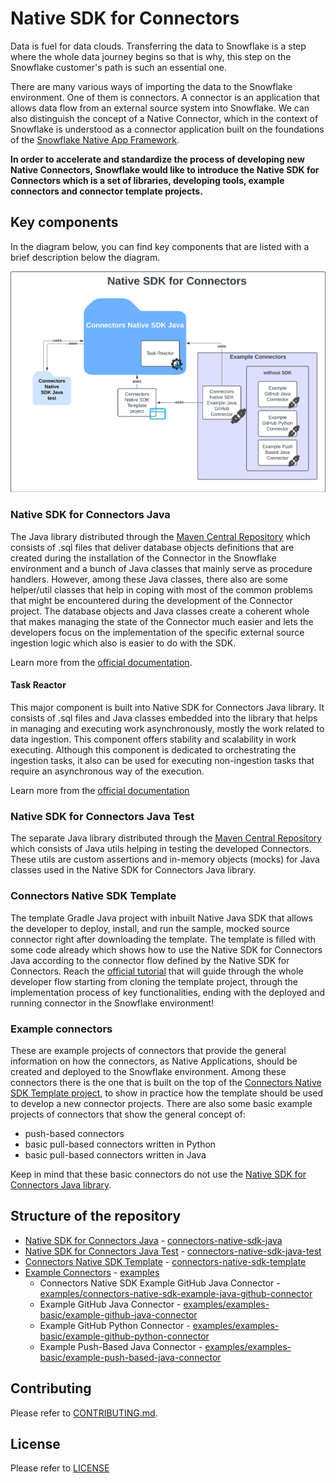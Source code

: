 # Native SDK for Connectors

Data is fuel for data clouds. Transferring the data to Snowflake is a step where the whole data journey begins so that 
is why, this step on the Snowflake customer's path is such an essential one.

There are many various ways of importing the data to the Snowflake environment. One of them is connectors. A connector 
is an application that allows data flow from an external source system into Snowflake. We can also distinguish the 
concept of a Native Connector, which in the context of Snowflake is understood as a connector application built on the 
foundations of the [Snowflake Native App Framework][Native Apps docs]. 

**In order to accelerate and standardize the process of developing new Native Connectors, Snowflake would like to introduce
the Native SDK for Connectors which is a set of libraries, developing tools, example connectors and connector template 
projects.**

## Key components

In the diagram below, you can find key components that are listed with a brief description below the diagram.

![Repository Components Diagram](./.assets/components_diagram.png)

### Native SDK for Connectors Java

The Java library distributed through the [Maven Central Repository][SDK in Maven Central] which consists of .sql files 
that deliver database objects definitions that are created during the installation of the Connector in the Snowflake 
environment and a bunch of Java classes that mainly serve as procedure handlers. However, among these Java classes, 
there also are some helper/util classes that help in coping with most of the common problems that might be encountered 
during the development of the Connector project. The database objects and Java classes create a coherent whole that 
makes managing the state of the Connector much easier and lets the developers focus on the implementation of the 
specific external source ingestion logic which also is easier to do with the SDK.

Learn more from the [official documentation][Native SDK official docs].

#### Task Reactor

This major component is built into Native SDK for Connectors Java library. It consists of .sql files and Java classes 
embedded into the library that helps in managing and executing work asynchronously, mostly the work related to data 
ingestion. This component offers stability and scalability in work executing. Although this component is dedicated to 
orchestrating the ingestion tasks, it also can be used for executing non-ingestion tasks that require an asynchronous 
way of the execution.

Learn more from the [official documentation][Task Reactor official docs]

### Native SDK for Connectors Java Test

The separate Java library distributed through the [Maven Central Repository][SDK Test in Maven Central] which consists 
of Java utils helping in testing the developed Connectors. These utils are custom assertions and in-memory objects 
(mocks) for Java classes used in the Native SDK for Connectors Java library.

### Connectors Native SDK Template

The template Gradle Java project with inbuilt Native Java SDK that allows the developer to deploy, install, and run the 
sample, mocked source connector right after downloading the template. The template is filled with some code already which 
shows how to use the Native SDK for Connectors Java according to the connector flow defined by the Native SDK for Connectors. 
Reach the [official tutorial][Template tutorial] that will guide through the whole developer flow starting
from cloning the template project, through the implementation process of key functionalities, ending with the deployed 
and running connector in the Snowflake environment!

### Example connectors

These are example projects of connectors that provide the general information on how the connectors, as Native Applications, 
should be created and deployed to the Snowflake environment. Among these connectors there is the one that is built on the 
top of the [Connectors Native SDK Template project](#connectors-native-sdk-template), to show in practice how the template 
should be used to develop a new connector projects. There are also some basic example projects of connectors that show the 
general concept of:

* push-based connectors
* basic pull-based connectors written in Python
* basic pull-based connectors written in Java

Keep in mind that these basic connectors do not use the [Native SDK for Connectors Java library](#native-sdk-for-connectors-java).

## Structure of the repository

* [Native SDK for Connectors Java](#native-sdk-for-connectors-java) - [connectors-native-sdk-java][Native SDK for Connectors Java path]
* [Native SDK for Connectors Java Test](#native-sdk-for-connectors-java-test) - [connectors-native-sdk-java-test][Native SDK for Connectors Java Test path]
* [Connectors Native SDK Template](#connectors-native-sdk-template) - [connectors-native-sdk-template][Connectors Native SDK Template path]
* [Example Connectors](#example-connectors) - [examples][examples]
  * Connectors Native SDK Example GitHub Java Connector - [examples/connectors-native-sdk-example-java-github-connector][Connectors Native SDK Example GitHub Java Connector path]
  * Example GitHub Java Connector - [examples/examples-basic/example-github-java-connector][Example GitHub Java Connector path]
  * Example GitHub Python Connector - [examples/examples-basic/example-github-python-connector][Example GitHub Python Connector path]
  * Example Push-Based Java Connector - [examples/examples-basic/example-push-based-java-connector][Example Push-Based Java Connector path]

## Contributing
Please refer to [CONTRIBUTING.md][contributing].

## License
Please refer to [LICENSE][license]

[Native SDK official docs]: TODO:native_sdk_official_docs_url
[Task Reactor official docs]: TODO:task_reactor_official_docs_url
[SDK in Maven Central]: TODO:sdk_in_maven_central_url
[SDK Test in Maven Central]: TODO:sdk_in_maven_central_url
[Template tutorial]: TODO:template_tutorial_url
[Native Apps docs]: https://docs.snowflake.com/en/developer-guide/native-apps/native-apps-about

[contributing]: ./CONTRIBUTING.md
[license]: ./LICENSE
[examples]: ./examples
[Native SDK for Connectors Java path]: TODO:add_path_to_README
[Native SDK for Connectors Java Test path]: TODO:add_path_to_README
[Connectors Native SDK Template path]: TODO:add_path_to_README
[Connectors Native SDK Example GitHub Java Connector path]: TODO:add_path_to_README
[Example GitHub Java Connector path]: ./examples/example-github-java-connector/README.md
[Example GitHub Python Connector path]: ./examples/example-github-python-connector/README.md
[Example Push-Based Java Connector path]: ./examples/example-push-based-java-connector/README.md
